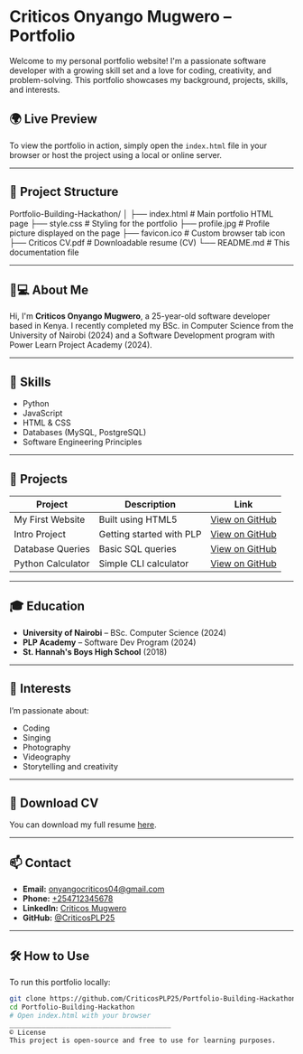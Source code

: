 # Criticos Onyango Mugwero – Portfolio

Welcome to my personal portfolio website! I'm a passionate software developer with a growing skill set and a love for coding, creativity, and problem-solving. This portfolio showcases my background, projects, skills, and interests.

## 🌍 Live Preview

To view the portfolio in action, simply open the `index.html` file in your browser or host the project using a local or online server.

---

## 📁 Project Structure

Portfolio-Building-Hackathon/
│
├── index.html # Main portfolio HTML page
├── style.css # Styling for the portfolio
├── profile.jpg # Profile picture displayed on the page
├── favicon.ico # Custom browser tab icon
├── Criticos CV.pdf # Downloadable resume (CV)
└── README.md # This documentation file

---

## 👨💻 About Me

Hi, I'm **Criticos Onyango Mugwero**, a 25-year-old software developer based in Kenya. I recently completed my BSc. in Computer Science from the University of Nairobi (2024) and a Software Development program with Power Learn Project Academy (2024).

---

## 🧠 Skills

- Python
- JavaScript
- HTML & CSS
- Databases (MySQL, PostgreSQL)
- Software Engineering Principles

---

## 💼 Projects

| Project | Description | Link |
|--------|-------------|------|
| My First Website | Built using HTML5 | [View on GitHub](https://github.com/PLP-WebTechnologies/july-2025-introduction-to-html-5-CriticosPLP25.git) |
| Intro Project | Getting started with PLP | [View on GitHub](https://github.com/CriticosPLP25/PLP-ACADEMY.git) |
| Database Queries | Basic SQL queries | [View on GitHub](https://github.com/PLP-Database-Design/wk-1-CriticosPLP25.git) |
| Python Calculator | Simple CLI calculator | [View on GitHub](https://github.com/CriticosPLP25/Python-Week-1-.git) |

---

## 🎓 Education

- **University of Nairobi** – BSc. Computer Science (2024)
- **PLP Academy** – Software Dev Program (2024)
- **St. Hannah's Boys High School** (2018)

---

## 🎯 Interests

I’m passionate about:
- Coding
- Singing
- Photography
- Videography
- Storytelling and creativity

---

## 📄 Download CV

You can download my full resume [here](https://github.com/CriticosPLP25/Portfolio-Building-Hackathon/blob/main/Criticos%20CV.pdf).

---

## 📫 Contact

- **Email:** [onyangocriticos04@gmail.com](mailto:onyangocriticos04@gmail.com)
- **Phone:** [+254712345678](tel:+254712345678)
- **LinkedIn:** [Criticos Mugwero](https://www.linkedin.com/in/criticos-mugwero-56a99826b/)
- **GitHub:** [@CriticosPLP25](https://github.com/CriticosPLP25)

---

## 🛠️ How to Use

To run this portfolio locally:

```bash
git clone https://github.com/CriticosPLP25/Portfolio-Building-Hackathon.git
cd Portfolio-Building-Hackathon
# Open index.html with your browser
________________________________________
©️ License
This project is open-source and free to use for learning purposes.
